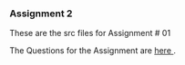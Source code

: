 ### Assignment 2

These are the src files for Assignment # 01

The Questions for the Assignment are <a href="https://github.com/shahzaibk23/Functional-Programming-Scala/blob/master/assignment2/Learning%20journey-02%20(Assignment-02).pdf"> here </a>.